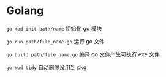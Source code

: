 # Golang

`go mod init path/name` 初始化 go 模块

`go run path/file_name.go` 运行 go 文件

`go build path/file_name.go` 编译 go 文件产生可执行 exe 文件

`go mod tidy` 自动删除没用到 pkg

